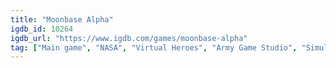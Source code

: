 ```yaml
---
title: "Moonbase Alpha"
igdb_id: 10264
igdb_url: "https://www.igdb.com/games/moonbase-alpha"
tag: ["Main game", "NASA", "Virtual Heroes", "Army Game Studio", "Simulator", "Sport", "Strategy", "Adventure", "Indie", "Single player", "Multiplayer", "Co-operative", "Third person", "Action"]
---
```

